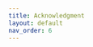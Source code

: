 ```yaml
---
title: Acknowledgment
layout: default
nav_order: 6
---
```



<!-- <img align="left" width="200" src="images/tom.jpeg" /> -->

<!-- # Tom Flint

Some text -->